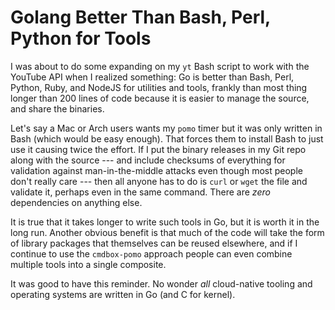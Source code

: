 # Golang Better Than Bash, Perl, Python for Tools

I was about to do some expanding on my `yt` Bash script to work with the
YouTube API when I realized something: Go is better than Bash, Perl,
Python, Ruby, and NodeJS for utilities and tools, frankly than most thing
longer than 200 lines of code because it is easier to manage the source,
and share the binaries.

Let's say a Mac or Arch users wants my `pomo` timer but it was only
written in Bash (which would be easy enough). That forces them to
install Bash to just use it causing twice the effort. If I put the
binary releases in my Git repo along with the source --- and include
checksums of everything for validation against man-in-the-middle attacks
even though most people don't really care --- then all anyone has to do
is `curl` or `wget` the file and validate it, perhaps even in the same
command. There are *zero* dependencies on anything else.

It is true that it takes longer to write such tools in Go, but it is
worth it in the long run. Another obvious benefit is that much of the
code will take the form of library packages that themselves can be
reused elsewhere, and if I continue to use the `cmdbox-pomo` approach
people can even combine multiple tools into a single composite.

It was good to have this reminder. No wonder *all* cloud-native tooling
and operating systems are written in Go (and C for kernel).
